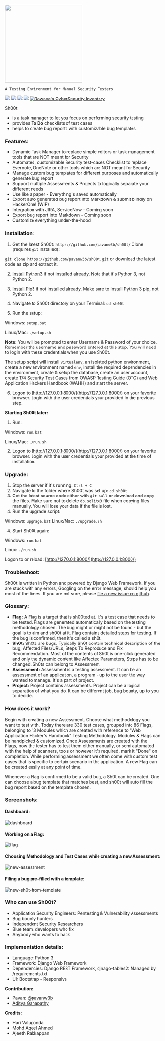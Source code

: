 <img src="https://user-images.githubusercontent.com/11267537/43043618-29ab7286-8db5-11e8-9603-71b30596d047.png" width="250" />

```
A Testing Environment for Manual Security Testers
```

![](https://img.shields.io/github/issues/pavanw3b/sh00t.svg)
![](https://img.shields.io/github/forks/pavanw3b/sh00t.svg)
![](https://img.shields.io/github/stars/pavanw3b/sh00t.svg)
![](https://img.shields.io/github/license/pavanw3b/sh00t.svg)
[![Rawsec's CyberSecurity Inventory](https://inventory.rawsec.ml/img/badges/Rawsec-inventoried-FF5050_flat.svg)](https://inventory.rawsec.ml/tools.html#Sh00t)

Sh00t
- is a task manager to let you focus on performing security testing
- provides **To Do** checklists of test cases
- helps to create bug reports with customizable bug templates


### Features:
- Dynamic Task Manager to replace simple editors or task management tools that are NOT meant for Security
- Automated, customizable Security test-cases Checklist to replace Evernote, OneNote or other tools which are NOT meant for Security
- Manage custom bug templates for different purposes and automatically generate bug report
- Support multiple Assessments & Projects to logically separate your different needs
- Use like a paper - Everything's saved automatically
- Export auto generated bug report into Markdown & submit blindly on HackerOne! (WIP)
- Integration with JIRA, ServiceNow - Coming soon
- Export bug report into Markdown - Coming soon
- Customize everything under-the-hood


### Installation:
1. Get the latest Sh00t: `https://github.com/pavanw3b/sh00t/`
Clone (requires `git` installed): 

`git clone https://github.com/pavanw3b/sh00t.git` or download the latest code as zip and extract it.

2. [Install Python3](https://www.python.org/downloads/) if not installed already. Note that it's Python 3, not Python 2.

3. [Install Pip3](https://pip.pypa.io/en/stable/installing/) if not installed already. Make sure to install Python 3 pip, not Python 2.

4. Navigate to Sh00t directory on your Terminal: `cd sh00t`
5. Run the setup:

Windows: `setup.bat`

Linux/Mac: `./setup.sh`

**Note:** You will be prompted to enter Username & Password of your choice. Remember the username and password entered at this step. You will need to login with these credentials when you use Sh00t.

The setup script will install `virtualenv`, an isolated python environment, create a new environment named `env`, install the required dependencies in the environment, create & setup the database, create an user account, create 174 Security Test Cases from OWASP Testing Guide (OTG) and Web Application Hackers Handbook (WAHH) and start the server.

6. Logon to [http://127.0.0.1:8000/](http://127.0.0.1:8000/) on your favorite browser. Login with the user credentials your provided in the previous step. 

**Starting Sh00t later:**
1. Run:

Windows: `run.bat`

Linux/Mac: `./run.sh`

2. Logon to [http://127.0.0.1:8000/](http://127.0.0.1:8000/) on your favorite browser. Login with the user credentials your provided at the time of installation. 

### Upgrade:
1. Stop the server if it's running: `Ctrl + C`
2. Navigate to the folder where Sh00t was set up: `cd sh00t`
3. Get the latest source code either with `git pull` or download and copy the files. Make sure not to delete `db.sqlite3` file when copying files manually. You will lose your data if the file is lost.
3. Run the upgrade script:

Windows: `upgrage.bat`
Linux/Mac: `./upgrade.sh`

4. Start Sh00t again:

Windows: `run.bat`

Linux: `./run.sh`

Logon to or reload: [http://127.0.0.1:8000/](http://127.0.0.1:8000/)

### Troubleshoot:
Sh00t is written in Python and powered by Django Web Framework. If you are stuck with any errors, Googling on the error 
message, should help you most of the times. If you are not sure, please [file a new issue on github](https://github.com/pavanw3b/sh00t/issues/new).

### Glossary:
- **Flag:** A Flag is a target that is sh00ted at. It's a test case that needs to be tested. Flags are generated automatically based on the testing methodology chosen. The bug might or might not be found - but the goal is to aim and sh00t at it. Flag contains detailed steps for testing. If the bug is confirmed, then it's called a sh0t.
- **Sh0t:** Sh0ts are bugs. Typically Sh0t contain technical description of the bug, Affected Files/URLs, Steps To Reproduce and Fix Recommendation. Most of the contents of Sh0t is one-click generated and only the dynamic content like Affected Parameters, Steps has to be changed. Sh0ts can belong to Assessment.
- **Assessment:** Assessment is a testing assessment. It can be an assessment of an application, a program - up to the user the way wanted to manage. It's a part of project.
- **Project:** Project contains assessments. Project can be a logical separation of what you do. It can be different job, bug bounty, up to you to decide.

### How does it work?
Begin with creating a new Assessment. Choose what methodology you want to test with. Today there are 330 test cases, grouped into 86 Flags, belonging to 13 Modules which are created with reference to "Web Application Hacker's Handbook" Testing Methodology. Modules & Flags can be handpicked & customized. Once Assessments are created with the Flags, now the tester has to test them either manually, or semi automated with the help of scanners, tools or however it's required, mark it "Done" on completion. While performing assessment we often come with custom test cases that is specific to certain scenario in the application. A new Flag can be created easily at any point of time.

Whenever a Flag is confirmed to be a valid bug, a Sh0t can be created. One can choose a bug template that matches best, and sh00t will auto fill the bug report based on the template chosen.


### Screenshots:

#### Dashboard:

![dashboard](https://user-images.githubusercontent.com/11267537/43355841-9f6167e4-9281-11e8-87fe-761fa35ddc3c.png)

#### Working on a Flag:

![flag](https://user-images.githubusercontent.com/11267537/43355838-9ee99e58-9281-11e8-8724-b9e726fdc58d.png)


#### Choosing Methodology and Test Cases while creating a new Assessment:
![new-assessment](https://user-images.githubusercontent.com/11267537/43355840-9f3a3368-9281-11e8-8afd-0467a4ac00b4.png)

#### Filing a bug pre-filled with a template:

![new-sh0t-from-template](https://user-images.githubusercontent.com/11267537/43355839-9f117630-9281-11e8-8a33-a9b5babae698.png)


### Who can use Sh00t?
- Application Security Engineers: Pentesting & Vulnerability Assessments
- Bug bounty hunters
- Independent Security Researchers
- Blue team, developers who fix
- Anybody who wants to hack

### Implementation details:
- Language: Python 3
- Framework: Django Web Framework
- Dependencies: Django REST Framework, djnago-tables2: Managed by /requirements.txt
- UI: Bootstrap - Responsive



**Contribution:**
- Pavan: [@pavanw3b](https://twitter.com/pavanw3b)
- [Aditya Ganapathy](https://github.com/adityadev91)

**Credits:**
- Hari Valugonda
- Mohd Aqeel Ahmed
- Ajeeth Rakkappan
